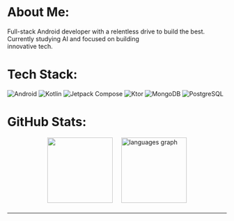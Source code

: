 # About Me:
Full-stack Android developer with a relentless drive to build the best. Currently studying AI and focused on building  
innovative tech.

# Tech Stack:
![Android](https://img.shields.io/badge/Android-2DBF6C?style=for-the-badge&logo=Android&logoColor=white)
![Kotlin](https://img.shields.io/badge/kotlin-%237F52FF.svg?style=for-the-badge&logo=kotlin&logoColor=white)
![Jetpack Compose](https://img.shields.io/badge/Jetpack%20Compose-4285F4?style=for-the-badge&logo=jetpackcompose&logoColor=white)
![Ktor](https://img.shields.io/badge/Ktor-BF360C?style=for-the-badge&logo=kotlin&logoColor=white)
![MongoDB](https://img.shields.io/badge/MongoDB-47A248?style=for-the-badge&logo=mongodb&logoColor=white)
![PostgreSQL](https://img.shields.io/badge/Azure%20PostgreSQL-4169E1?style=for-the-badge&logo=postgresql&logoColor=white)

# GitHub Stats:
<div style="display: flex; justify-content: center; gap: 20px;">
  <img src="https://nirzak-streak-stats.vercel.app/?user=amz202&theme=blue_navy&hide_border=true" height="150" />
  <img src="https://github-readme-stats.vercel.app/api/top-langs?username=amz202&locale=en&hide_title=false&layout=compact&card_width=320&langs_count=5&theme=blue_navy&hide_border=true&order=4" height="150" alt="languages graph" />
</div>

###
---



